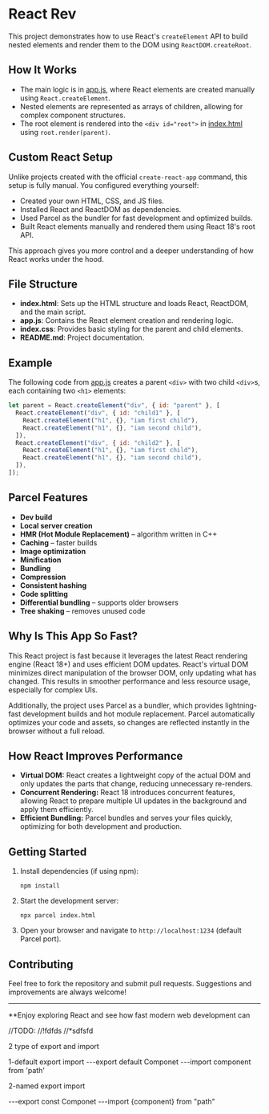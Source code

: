 # React Rev

This project demonstrates how to use React's `createElement` API to build nested elements and render them to the DOM using `ReactDOM.createRoot`.

## How It Works

- The main logic is in [app.js](app.js), where React elements are created manually using `React.createElement`.
- Nested elements are represented as arrays of children, allowing for complex component structures.
- The root element is rendered into the `<div id="root">` in [index.html](index.html) using `root.render(parent)`.

## Custom React Setup

Unlike projects created with the official `create-react-app` command, this setup is fully manual. You configured everything yourself:

- Created your own HTML, CSS, and JS files.
- Installed React and ReactDOM as dependencies.
- Used Parcel as the bundler for fast development and optimized builds.
- Built React elements manually and rendered them using React 18's root API.

This approach gives you more control and a deeper understanding of how React works under the hood.

## File Structure

- **index.html**: Sets up the HTML structure and loads React, ReactDOM, and the main script.
- **app.js**: Contains the React element creation and rendering logic.
- **index.css**: Provides basic styling for the parent and child elements.
- **README.md**: Project documentation.

## Example

The following code from [app.js](app.js) creates a parent `<div>` with two child `<div>`s, each containing two `<h1>` elements:

```js
let parent = React.createElement("div", { id: "parent" }, [
  React.createElement("div", { id: "child1" }, [
    React.createElement("h1", {}, "iam first child"),
    React.createElement("h1", {}, "iam second child"),
  ]),
  React.createElement("div", { id: "child2" }, [
    React.createElement("h1", {}, "iam first child"),
    React.createElement("h1", {}, "iam second child"),
  ]),
]);
```

## Parcel Features

- **Dev build**
- **Local server creation**
- **HMR (Hot Module Replacement)** – algorithm written in C++
- **Caching** – faster builds
- **Image optimization**
- **Minification**
- **Bundling**
- **Compression**
- **Consistent hashing**
- **Code splitting**
- **Differential bundling** – supports older browsers
- **Tree shaking** – removes unused code

## Why Is This App So Fast?

This React project is fast because it leverages the latest React rendering engine (React 18+) and uses efficient DOM updates. React's virtual DOM minimizes direct manipulation of the browser DOM, only updating what has changed. This results in smoother performance and less resource usage, especially for complex UIs.

Additionally, the project uses Parcel as a bundler, which provides lightning-fast development builds and hot module replacement. Parcel automatically optimizes your code and assets, so changes are reflected instantly in the browser without a full reload.

## How React Improves Performance

- **Virtual DOM:** React creates a lightweight copy of the actual DOM and only updates the parts that change, reducing unnecessary re-renders.
- **Concurrent Rendering:** React 18 introduces concurrent features, allowing React to prepare multiple UI updates in the background and apply them efficiently.
- **Efficient Bundling:** Parcel bundles and serves your files quickly, optimizing for both development and production.

## Getting Started

1. Install dependencies (if using npm):
   ```
   npm install
   ```
2. Start the development server:
   ```
   npx parcel index.html
   ```
3. Open your browser and navigate to `http://localhost:1234` (default Parcel port).

## Contributing

Feel free to fork the repository and submit pull requests. Suggestions and improvements are always welcome!

---

\*\*Enjoy exploring React and see how fast modern web development can

//TODO:
//!fdfds
//\*sdfsfd

2 type of export and import

1-default export import
---export default Componet
---import component from 'path'

2-named export import

---export const Componet
---import {component} from "path"
   